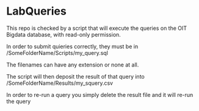 # LabQueries

This repo is checked by a script that will execute the queries on the OIT Bigdata database, with read-only permission.

In order to submit quieries correctly, they must be in /SomeFolderName/Scripts/my_query.sql

The filenames can have any extension or none at all.

The script will then deposit the result of that query into /SomeFolderName/Results/my_squery.csv

In order to re-run a query you simply delete the result file and it will re-run the query
